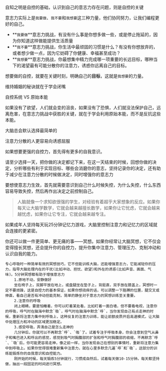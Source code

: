自知之明是自控的基础，认识到自己的意志力存在问题，则是自控的关键

意志力实际上是`我要做`、`我不要`和`我想要`这三种力量，他们协同努力，让我们编程更好的自己。

- **`我要做`**意志力挑战，有没有什么事是你想多做一些，或是停止拖延的，因为你知道这样做能提供生活质量
- **`我不要`**意志力挑战，你生活中最顽固的习惯是什么？有没有你想放弃的，或者想少做一点，因为它妨碍了你健康、幸福甚至成功？
- **`我想要`**意志力挑战，你最想集中精力完成哪一项重要的长远目标，哪种当下的渴望最有可能分散你的注意力，诱惑你远离自己的目标。

想要做的自控，就要在关键时刻，明确自己的**目标**，这就是`我想要`的力量。

维持婚姻的秘诀就在于学会闭嘴

自控系统 VS 原始本能

如果没有了欲望，人们就会变的沮丧，如果没有了恐惧，人们就没法保护自己，远离危害，在意志力挑战中获胜的关键，就在于学会利用原始本能，而不是反抗这些本能。

大脑总会默认选择最简单的

注意力分散的人更容易向诱惑屈服

如果想要更强的自控力，首先得有更多的自我意识。

请至少选择一天，把你做的决定都记下来，在这一天结束的时候，回想你做的决定，分析哪些有利于实现目标、哪些会消磨你的意志，坚持记录你的决定，还有助于减少在注意力分散的时候做决定，同时增强你的意志力

要想使意志力生效，首先就需要意识到自己什么时候失控，为什么失控，什么东西容易导致失控，然后再作出决定之前控制自己。

> 人脑就像一个求知欲很强的学生，对经验有着超乎大家想象的反应。如果你每天让大脑学数学，它就会越来越擅长数学，如果你让它忧虑，它就会越来越忧虑，如果你让它专注，它就会越来越专注。

如果成年人坚持每天玩25分钟记忆力游戏，大脑里控制注意力和记忆力的区域就会连接的更紧密。

你还可以做一件更简单、更无痛的事——冥想。如果你经常让大脑冥想，它不仅会变得擅长冥想，还会提升你的自控力，提升你集中注意力、管理压力、克制冲动和认识自我的能力。

```properties
专心呼吸时一种简单有效的冥想技巧，它不但能训练大脑，还能增强意志力，它能减轻你的压力，指导大脑处理内在的干扰(比如冲动、担忧、欲望)和外在的诱惑(比如声音、画面、气味)。5分钟冥想都有助于增强意志力
	1.原地不动，安静做好
	坐在椅子上，双脚平放在地上，或盘腿坐在垫子上，背挺直，双手放在膝盖上，冥想时一定不要烦躁，这是自控力的基本保证，如果你想挠痒的话，可以调整一下胳膊的位置，腿交叉或伸直，看自己是否有冲动但能克制，简单的静坐对于意志力的冥想训练至关重要。
	2.注意你的呼吸
	闭上眼睛，要是怕睡着，你可以盯着某处看，比如盯着一面白墙，但不要看电视，注意你的呼吸，呼气时在脑海中默念`吸`，呼气时在脑海中默念`呼`，当你发现自己有点走神的时候，重新将注意力集中到呼吸上，这种反复的注意力训练，能让前额皮质开启高速模式，让大脑中处理压力和冲动的区域更加稳定。
	3.感受呼吸，弄清自己是怎么走神的
	几分钟后，你就可以不再默念`呼`、`吸`了。试着专注于呼吸本身，你会注意到空气从鼻子和嘴巴进入和呼出的感觉，感觉到吸气时胸腹部的扩张和呼气时胸腹部的收缩，不再默念`呼`、`吸`后，你可能更容易走神，像之前一样，当你发现自己在想别的事情时，重新将注意力集中到呼吸上。如果你觉得很难重新集中注意力，就在心里多默念几遍`呼`和`吸`，这部分的训练能锻炼你的自我意识和自控能力。
	刚开始的时候，每天锻炼5分钟就行，习惯成自然后，试着每天做10-15分钟。每天都坚持做，抽出一段固定的时间进行冥想。
```

